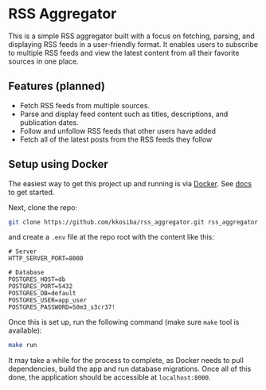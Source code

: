 # RSS Aggregator

This is a simple RSS aggregator built with a focus on fetching, parsing, and displaying RSS feeds in a user-friendly format. It enables users to subscribe to multiple RSS feeds and view the latest content from all their favorite sources in one place.

## Features (planned)

- Fetch RSS feeds from multiple sources.
- Parse and display feed content such as titles, descriptions, and publication dates.
- Follow and unfollow RSS feeds that other users have added
- Fetch all of the latest posts from the RSS feeds they follow

## Setup using Docker

The easiest way to get this project up and running is via [Docker](https://www.docker.com/). See [docs](https://docs.docker.com/get-started/) to get started.

Next, clone the repo:

```bash
git clone https://github.com/kkosiba/rss_aggregator.git rss_aggregator
```

and create a `.env` file at the repo root with the content like this:

```dotenv
# Server
HTTP_SERVER_PORT=8000

# Database
POSTGRES_HOST=db
POSTGRES_PORT=5432
POSTGRES_DB=default
POSTGRES_USER=app_user
POSTGRES_PASSWORD=S0m3_s3cr37!
```

Once this is set up, run the following command (make sure `make` tool is available):

```bash
make run
```

It may take a while for the process to complete, as Docker needs to pull dependencies, build the app and run database migrations. Once all of this done, the application should be accessible at `localhost:8000`.

